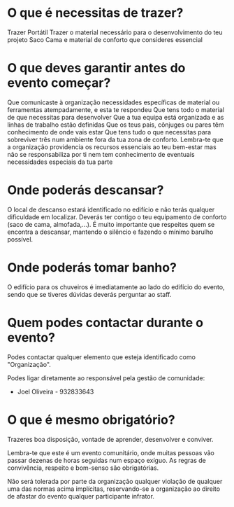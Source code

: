 # O que é necessitas de trazer?

Trazer Portátil
Trazer o material necessário para o desenvolvimento do teu projeto
Saco Cama e material de conforto que consideres essencial

# O que deves garantir antes do evento começar?

Que comunicaste à organização necessidades específicas de material ou ferramentas atempadamente, e esta te respondeu
Que tens todo o material de que necessitas para desenvolver
Que a tua equipa está organizada e as linhas de trabalho estão definidas
Que os teus pais, cônjuges ou pares têm conhecimento de onde vais estar 
Que tens tudo o que necessitas para sobreviver três num ambiente fora da tua zona de conforto. Lembra-te que a organização providencia os recursos essenciais ao teu bem-estar mas não se responsabiliza por ti nem tem conhecimento de eventuais necessidades especiais da tua parte

# Onde poderás descansar?

O local de descanso estará identificado no edifício e não terás qualquer dificuldade em localizar. Deverás ter contigo o teu equipamento de conforto (saco de cama, almofada,...).
É muito importante que respeites quem se encontra a descansar, mantendo o silêncio e fazendo o mínimo barulho possível.

# Onde poderás tomar banho?

O edifício para os chuveiros é imediatamente ao lado do edifício do evento, sendo que se tiveres dúvidas deverás perguntar ao staff.

# Quem podes contactar durante o evento?

Podes contactar qualquer elemento que esteja identificado como "Organização". 

Podes ligar diretamente ao responsável pela gestão de comunidade:
  - Joel Oliveira - 932833643

# O que é mesmo obrigatório?

Trazeres boa disposição, vontade de aprender, desenvolver e conviver.

Lembra-te que este é um evento comunitário, onde muitas pessoas vão passar dezenas de horas seguidas num espaço exíguo. As regras de convivência, respeito e bom-senso são obrigatórias. 

Não será tolerada por parte da organização qualquer violação de qualquer uma das normas acima implícitas, reservando-se a organização ao direito de afastar do evento qualquer participante infrator.
